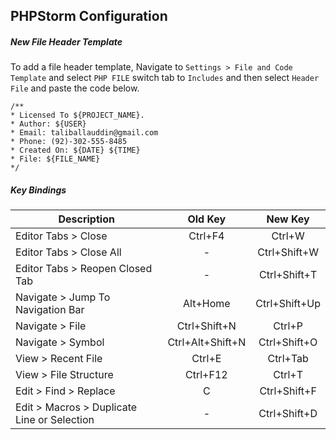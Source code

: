 ## PHPStorm Configuration

##### New File Header Template
To add a file header template, Navigate to `Settings > File and Code Template` and select `PHP FILE` switch tab to `Includes` and then select `Header File` and paste the code below.
```
/**
* Licensed To ${PROJECT_NAME}.
* Author: ${USER}
* Email: taliballauddin@gmail.com
* Phone: (92)-302-555-8485
* Created On: ${DATE} ${TIME}
* File: ${FILE_NAME}
*/
 ```

##### Key Bindings


| Description   | Old Key       | New Key|
| ------------- |:-------------:| :-----:|
| Editor Tabs > Close      | Ctrl+F4 | Ctrl+W |
| Editor Tabs > Close All      | -      |   Ctrl+Shift+W |
| Editor Tabs > Reopen Closed Tab | -      |    Ctrl+Shift+T |
| Navigate > Jump To Navigation Bar | Alt+Home      |    Ctrl+Shift+Up |
| Navigate > File | Ctrl+Shift+N      |    Ctrl+P |
| Navigate > Symbol      | Ctrl+Alt+Shift+N | Ctrl+Shift+O |
| View > Recent File      | Ctrl+E | Ctrl+Tab |
| View > File Structure      | Ctrl+F12 | Ctrl+T |
| Edit > Find > Replace      | C | Ctrl+Shift+F |
| Edit > Macros > Duplicate Line or Selection      | - | Ctrl+Shift+D |


